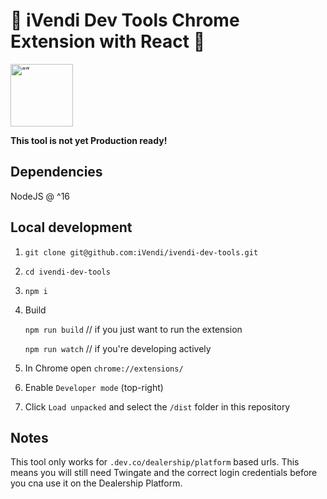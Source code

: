 # 🚀 iVendi Dev Tools Chrome Extension with React 🚀

<img src="src/static/ivendi_logo.png" alt= “” width="100">

**This tool is not yet Production ready!**

## Dependencies

NodeJS @ ^16

## Local development

1. `git clone git@github.com:iVendi/ivendi-dev-tools.git`

2. `cd ivendi-dev-tools`

3. `npm i`

4. Build

   `npm run build` // if you just want to run the extension

   `npm run watch` // if you're developing actively

5. In Chrome open `chrome://extensions/`
6. Enable `Developer mode` (top-right)
7. Click `Load unpacked` and select the `/dist` folder in this repository

## Notes

This tool only works for `.dev.co/dealership/platform` based urls. This means you will still need Twingate and the correct login credentials before you cna use it on the Dealership Platform.
